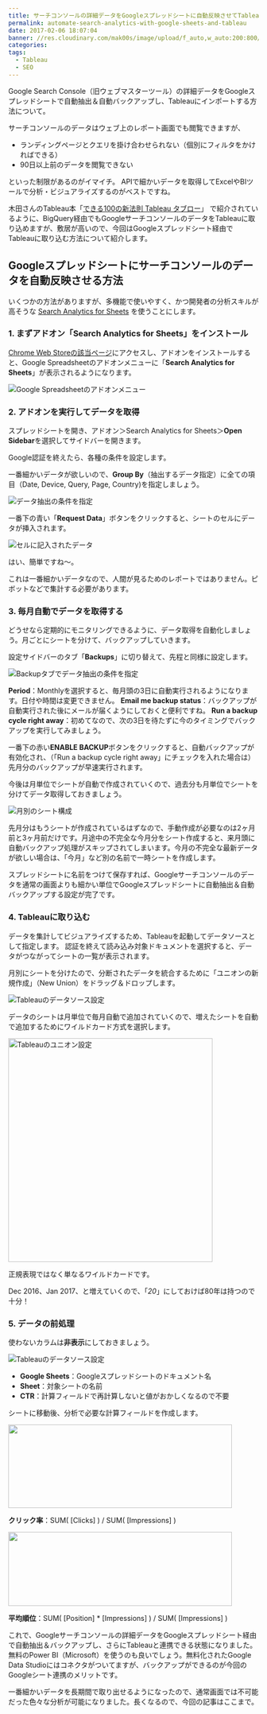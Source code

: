 ```yaml
---
title: サーチコンソールの詳細データをGoogleスプレッドシートに自動反映させてTableauにインポートする方法
permalink: automate-search-analytics-with-google-sheets-and-tableau
date: 2017-02-06 18:07:04
banner: //res.cloudinary.com/mak00s/image/upload/f_auto,w_auto:200:800/v1523880524/tableau-google-spreadsheet.png
categories: 
tags:
  - Tableau
  - SEO
---
```

Google Search Console（旧ウェブマスターツール）の詳細データをGoogleスプレッドシートで自動抽出＆自動バックアップし、Tableauにインポートする方法について。

サーチコンソールのデータはウェブ上のレポート画面でも閲覧できますが、

- ランディングページとクエリを掛け合わせられない（個別にフィルタをかければできる）
- 90日以上前のデータを閲覧できない

といった制限があるのがイマイチ。
APIで細かいデータを取得してExcelやBIツールで分析・ビジュアライズするのがベストですね。

木田さんのTableau本「[できる100の新法則 Tableau タブロー](http://amzn.asia/3Y7zSXi)」 で紹介されているように、BigQuery経由でもGoogleサーチコンソールのデータをTableauに取り込めますが、敷居が高いので、今回はGoogleスプレッドシート経由でTableauに取り込む方法について紹介します。
<!-- more -->

## Googleスプレッドシートにサーチコンソールのデータを自動反映させる方法
いくつかの方法がありますが、多機能で使いやすく、かつ開発者の分析スキルが高そうな [Search Analytics for Sheets](https://searchanalyticsforsheets.com/) を使うことにします。

### 1. まずアドオン「Search Analytics for Sheets」をインストール
[Chrome Web Storeの該当ページ](https://chrome.google.com/webstore/detail/search-analytics-for-shee/ieciiohbljgdndgfhgmdjhjgganlbncj)にアクセスし、アドオンをインストールすると、Google Spreadsheetのアドオンメニューに「**Search Analytics for Sheets**」が表示されるようになります。

<img src="//res.cloudinary.com/mak00s/image/upload/f_auto,w_auto:200:800/v1523809411/google-spreadsheet-addon-menu-ja.png" alt="Google Spreadsheetのアドオンメニュー" sizes="100vw" />

### 2. アドオンを実行してデータを取得
スプレッドシートを開き、アドオン＞Search Analytics for Sheets＞**Open Sidebar**を選択してサイドバーを開きます。

Google認証を終えたら、各種の条件を設定します。

一番細かいデータが欲しいので、**Group By**（抽出するデータ指定）に全ての項目（Date, Device, Query, Page, Country)を指定しましょう。

<img src="//res.cloudinary.com/mak00s/image/upload/f_auto,w_auto:200:800/v1523809410/search-analytics-config-requests.png" alt="データ抽出の条件を指定" sizes="30vw" />

一番下の青い「**Request Data**」ボタンをクリックすると、シートのセルにデータが挿入されます。

<img src="//res.cloudinary.com/mak00s/image/upload/f_auto,w_auto:200:800/v1523809411/search-analytics-retrieved-data.png" alt="セルに記入されたデータ" sizes="100vw" />

はい、簡単ですね〜。

これは一番細かいデータなので、人間が見るためのレポートではありません。ピボットなどで集計する必要があります。

### 3. 毎月自動でデータを取得する
どうせなら定期的にモニタリングできるように、データ取得を自動化しましょう。月ごとにシートを分けて、バックアップしていきます。

設定サイドバーのタブ「**Backups**」に切り替えて、先程と同様に設定します。

<img src="//res.cloudinary.com/mak00s/image/upload/f_auto,w_auto:200:800/v1523809410/search-analytics-config-backups.png" alt="Backupタブでデータ抽出の条件を指定" sizes="30vw" />

**Period**：Monthlyを選択すると、毎月頭の3日に自動実行されるようになります。日付や時間は変更できません。
**Email me backup status**：バックアップが自動実行された後にメールが届くようにしておくと便利ですね。
**Run a backup cycle right away**：初めてなので、次の3日を待たずに今のタイミングでバックアップを実行してみましょう。

一番下の赤い**ENABLE BACKUP**ボタンをクリックすると、自動バックアップが有効化され、（「Run a backup cycle right away」にチェックを入れた場合は）先月分のバックアップが早速実行されます。

今後は月単位でシートが自動で作成されていくので、過去分も月単位でシートを分けてデータ取得しておきましょう。

<img src="//res.cloudinary.com/mak00s/image/upload/f_auto,w_auto:200:800/v1523809410/search-analytics-sheets-structure.png" alt="月別のシート構成" sizes="100vw" />

先月分はもうシートが作成されているはずなので、手動作成が必要なのは2ヶ月前と3ヶ月前だけです。月途中の不完全な今月分をシート作成すると、来月頭に自動バックアップ処理がスキップされてしまいます。今月の不完全な最新データが欲しい場合は、「今月」など別の名前で一時シートを作成します。

スプレッドシートに名前をつけて保存すれば、Googleサーチコンソールのデータを通常の画面よりも細かい単位でGoogleスプレッドシートに自動抽出＆自動バックアップする設定が完了です。

### 4. Tableauに取り込む
データを集計してビジュアライズするため、Tableauを起動してデータソースとして指定します。 認証を終えて読み込み対象ドキュメントを選択すると、データがつながってシートの一覧が表示されます。

月別にシートを分けたので、分断されたデータを統合するために「ユニオンの新規作成」（New Union）をドラッグ＆ドロップします。

<img src="//res.cloudinary.com/mak00s/image/upload/f_auto,w_auto:200:800/v1523809410/tableau-datasource-google-spreadsheet-union.png" alt="Tableauのデータソース設定" sizes="100vw" />

データのシートは月単位で毎月自動で追加されていくので、増えたシートを自動で追加するためにワイルドカード方式を選択します。

<img src="//res.cloudinary.com/mak00s/image/upload/f_auto/v1523809409/tableau-datasource-google-spreadsheet-union-wildcard.png" alt="Tableauのユニオン設定"  width="411" height="450" />

正規表現ではなく単なるワイルドカードです。

Dec 2016、Jan 2017、と増えていくので、「*20*」にしておけば80年は持つので十分！

### 5. データの前処理
使わないカラムは**非表示**にしておきましょう。

<img src="//res.cloudinary.com/mak00s/image/upload/f_auto,w_auto:200:800/v1523809410/tableau-datasource-hide.png" alt="Tableauのデータソース設定" sizes="100vw" />

- **Google Sheets**：Googleスプレッドシートのドキュメント名
- **Sheet**：対象シートの名前
- **CTR**：計算フィールドで再計算しないと値がおかしくなるので不要

シートに移動後、分析で必要な計算フィールドを作成します。

<img src="//res.cloudinary.com/mak00s/image/upload/f_auto/v1523809409/tableau-calc-field-ctr.png" alt="" width="450" height="168" />

**クリック率**：SUM( [Clicks] ) / SUM( [Impressions] )

<img src="//res.cloudinary.com/mak00s/image/upload/f_auto/v1523809409/tableau-calc-field-position.png" alt="" width="450" height="149" />

**平均順位**：SUM( [Position] * [Impressions] ) / SUM( [Impressions] )

これで、Googleサーチコンソールの詳細データをGoogleスプレッドシート経由で自動抽出＆バックアップし、さらにTableauと連携できる状態になりました。無料のPower BI（Microsoft）を使うのも良いでしょう。無料化されたGoogle Data Studioにはコネクタがついてますが、バックアップができるのが今回のGoogleシート連携のメリットです。

一番細かいデータを長期間で取り出せるようになったので、通常画面では不可能だった色々な分析が可能になりました。長くなるので、今回の記事はここまで。 